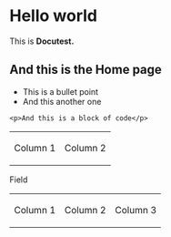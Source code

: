 # Hello world

This is **Docutest.**

## And this is the Home page

* This is a bullet point
* And this another one

```
<p>And this is a block of code</p>
```

<table><tbody><tr><td><p>Column 1</p></td><td><p>Column 2</p></td></tr></tbody></table>

Field

<table><tbody><tr><td><p>Column 1</p></td><td><p>Column 2</p></td><td><p>Column 3</p></td></tr></tbody></table>